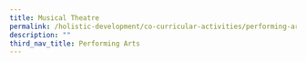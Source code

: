 ```yaml
---
title: Musical Theatre
permalink: /holistic-development/co-curricular-activities/performing-arts/musical-theatre/
description: ""
third_nav_title: Performing Arts
---
```

